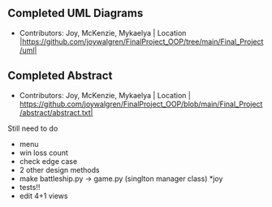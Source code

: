 ## Completed UML Diagrams
  - Contributors: Joy, McKenzie, Mykaelya
  | Location |https://github.com/joywalgren/FinalProject_OOP/tree/main/Final_Project/uml|
## Completed Abstract
  - Contributors: Joy, McKenzie, Mykaelya
  | Location | https://github.com/joywalgren/FinalProject_OOP/blob/main/Final_Project/abstract/abstract.txt|




Still need to do
- menu
- win loss count
- check edge case 
- 2 other design methods
- make battleship.py -> game.py (singlton manager class) *joy
- tests!!
- edit 4+1 views